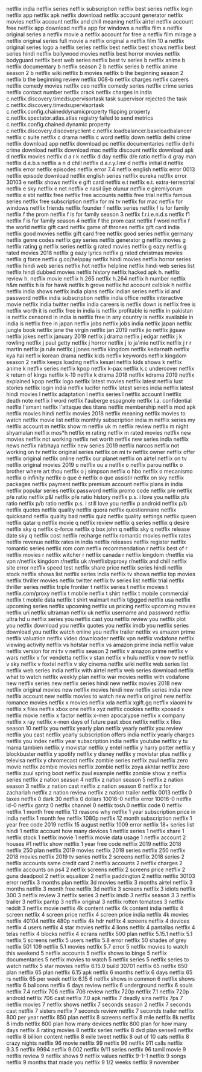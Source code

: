 netflix india
netflix series
netflix subscription
netflix best series
netflix login
netflix app
netflix apk
netflix download
netflix account generator
netflix movies
netflix account
netflix and chill meaning
netflix airtel
netflix account free
netflix app download
netflix app for windows
a netflix film
a netflix original series
a netflix movie
a netflix account for free
a netflix film mirage
a netflix original series full movie
a netflix original
a netflix film 10
a netflix original series logo
a netflix series
netflix best
netflix best shows
netflix best series hindi
netflix bollywood movies
netflix best horror movies
netflix bodyguard
netflix best web series
netflix best tv series
b netflix anime
b netflix documentary
b netflix season 2
b netflix series
b netflix anime season 2
b netflix wiki
netflix b movies
netflix b the beginning season 2
netflix b the beginning review
netflix 008-b
netflix charges
netflix careers
netflix comedy movies
netflix ceo
netflix comedy series
netflix crime series
netflix contact number
netflix crack
netflix charges in india
c.netflix.discovery.timedsupervisortask task supervisor rejected the task
c.netflix.discovery.timedsupervisortask
c.netflix.config.chaineddynamicproperty flipping property
c.netflix.spectator.atlas.atlas registry failed to send metrics
c.netflix.config.chained dynamic property
c.netflix.discovery.discoveryclient
c.netflix.loadbalancer.baseloadbalancer
netflix c suite
netflix c drama
netflix c word
netflix down
netflix delhi crime
netflix download app
netflix download pc
netflix documentaries
netflix delhi crime download
netflix download mac
netflix discount
netflix download apk
d netflix movies
netflix d a r k
netflix d day
netflix d/e ratio
netflix d gray man
netflix d.e.b.s
netflix a n d chill
netflix d.a.r.y.l
mr d netflix
initial d netflix
netflix error
netflix episodes
netflix error 7.4
netflix english
netflix error 0013
netflix episode download
netflix english series
netflix eureka
netflix error 30103
e netflix shows
netflix e gift card
netflix e.t
netflix e.t. extra-terrestrial
netflix e sky
netflix e net
netflix e nasıl üye olunur
netflix e giremiyorum
netflix e sbt
netflix free
netflix free accounts
netflix free trial
netflix famous series
netflix free subscription
netflix for mi tv
netflix for mac
netflix for windows
netflix friends
netflix founder
f netflix series
netflix f is for family
netflix f the prom
netflix f is for family season 3
netflix f.r.i.e.n.d.s
netflix f1
netflix f is for family season 4
netflix f the prom cast
netflix f word
netflix f the world
netflix gift card
netflix game of thrones
netflix gift card india
netflix good movies
netflix gift card free
netflix good series
netflix germany
netflix genre codes
netflix gay series
netflix generator
g netflix movies
g netflix rating
g netflix series
netflix g rated movies
netflix g eazy
netflix g rated movies 2018
netflix g eazy lyrics
netflix g rated christmas movies
netflix g force
netflix g.co/helppay
netflix hindi movies
netflix horror series
netflix hindi web series
netflix hot
netflix helpline
netflix hindi web series list
netflix hindi dubbed movies
netflix history
netflix hacked apk
h. netflix review
h. netflix movie
netflix h.265
netflix h.264
netflix h number
netflix h&m
netflix h is for hawk
netflix h grove
netflix hd account
celblok h netflix
netflix india shows
netflix india plans
netflix indian series
netflix id and password
netflix india subscription
netflix india office
netflix interactive movie
netflix india twitter
netflix india careers
is netflix down
is netflix free
is netflix worth it
is netflix free in india
is netflix profitable
is netflix in pakistan
is netflix censored in india
is netflix free in any country
is netflix available in india
is netflix free in japan
netflix jobs
netflix jobs india
netflix japan
netflix jungle book
netflix jane the virgin
netflix jan 2019
netflix jio
netflix jigsaw
netflix jokes
netflix january 2019
netflix j drama
netflix j edgar
netflix j k rowling
netflix j paul getty
netflix j horror
netflix j lo
ja'mie netflix
netflix j r r martin
netflix ja rule
netflix j jones
netflix kingdom
netflix kedarnath
netflix kya hai
netflix korean drama
netflix kids
netflix keywords
netflix kingdom season 2
netflix keeps loading
netflix kesari
netflix kids shows
k netflix anime
k netflix series
netflix kpop
netflix k-pax
netflix k.c undercover
netflix k return of kings
netflix k-19
netflix k drama 2018
netflix kdrama 2019
netflix explained kpop
netflix logo
netflix latest movies
netflix latest
netflix lust stories
netflix login india
netflix lucifer
netflix latest series india
netflix latest hindi movies
l netflix adaptation
l netflix series
l netflix account
l netflix death note
netflix l word
netflix l'auberge espagnole
netflix l.a. confidential
netflix l'amant
netflix l'attaque des titans
netflix membership
netflix mod apk
netflix movies hindi
netflix movies 2018
netflix meaning
netflix movies to watch
netflix movie list
netflix monthly subscription india
m netflix series
my netflix account
m netflix show
m netflix uk
m netflix review
netflix m night shyamalan
netflix m*a*s*h
netflix m rating
netflix m rated movies
netflix new movies
netflix not working
netflix net worth
netflix new series india
netflix news
netflix nirbhaya
netflix new series 2019
netflix narcos
netflix not working on tv
netflix original series
netflix on mi tv
netflix owner
netflix offer
netflix original
netflix online
netflix our planet
netflix on airtel
netflix on tv
netflix original movies 2019
o netflix ou a netflix
o netflix parou
netflix o brother where art thou
netflix o j simpson
netflix o hbo
netflix o mecanismo
netflix o infinity
netflix o que é
netflix o que assistir
netflix on sky
netflix packages
netflix payment
netflix premium account
netflix plans in india
netflix popular series
netflix password
netflix promo code
netflix p/e
netflix p/e ratio
netflix p&l
netflix p/e ratio history
netflix p.s. i love you
netflix p/s ratio
netflix p/b ratio
netflix p.s. i still love you
netflix p android
netflix p/b
netflix quotes
netflix quality
netflix quora
netflix questionnaire
netflix quicksand
netflix quality bad
netflix quiz
netflix quality settings
netflix queen
netflix qatar
q netflix movie
q netflix review
netflix q series
netflix q desire
netflix sky q
netflix q-force
netflix q box
john q netflix
sky q netflix release date
sky q netflix cost
netflix recharge
netflix romantic movies
netflix rates
netflix revenue
netflix rates in india
netflix releases
netflix register
netflix romantic series
netflix rom com
netflix recommendation
r netflix best of
r netflix movies
r netflix witcher
r netflix canada
r netflix kingdom
r/netflix via vpn
r/netflix kingdom
r/netflix uk
r/netflixbyproxy
r/netflix and chill
netflix site error
netflix speed test
netflix share price
netflix series hindi
netflix stock
netflix shows list
netflix series india
netflix tv shows
netflix top movies
netflix thriller movies
netflix twitter
netflix tv series list
netflix trial
netflix thriller series
netflix triple frontier
t netflix series
t netflix movies
t netflix.com/proxy
netflix t mobile
netflix t shirt
netflix t mobile commercial
netflix t mobile data
netflix t shirt walmart
netflix t@gged
netflix usa
netflix upcoming series
netflix upcoming
netflix us pricing
netflix upcoming movies
netflix uri
netflix ultraman
netflix uk
netflix username and password
netflix ultra hd
u netflix series
you netflix cast
you netflix review
you netflix plot
you netflix download
you netflix quotes
you netflix imdb
you netflix series download
you netflix watch online
you netflix trailer
netflix vs amazon prime
netflix valuation
netflix video downloader
netflix vpn
netflix vodafone
netflix viewing activity
netflix vs hotstar
netflix vs amazon prime india
netflix value
netflix version for mi tv
v netflix season 2
netflix v amazon prime
netflix v wars
netflix v for vendetta
netflix v stan
netflix v hulu
netflix v now tv
netflix v sky
netflix v foxtel
netflix v sky cinema
netflix wiki
netflix web series list
netflix web series india
netflix with airtel
netflix web series download
netflix what to watch
netflix weekly plan
netflix war movies
netflix with vodafone
new netflix series
new netflix series hindi
new netflix movies 2018
new netflix original movies
new netflix movies hindi
new netflix series india
new netflix account
new netflix movies to watch
new netflix original
new netflix romance movies
netflix x movies
netflix xda
netflix xgift.gq
netflix xiaomi tv
netflix x files
netflix xbox one
netflix xyz
netflix cookies
netflix xposed
x netflix movie
netflix x factor
netflix x-men apocalypse
netflix x company
netflix x ray
netflix x-men days of future past
xbox netflix
netflix x files season 10
netflix you
netflix yearly plan
netflix yearly
netflix you review
netflix you cast
netflix yearly subscription offers india
netflix yearly charges
netflix you index
netflix year subscription india
netflix youtube
netflix y tu mama tambien
netflix y movistar
netflix y entel
netflix y harry potter
netflix y blockbuster
netflix y spotify
netflix y disney
netflix y movistar plus
netflix y televisa
netflix y chromecast
netflix zombie series
netflix zuul
netflix zero movie
netflix zombie movies
netflix zombie
netflix zoya akhtar
netflix zero
netflix zuul spring boot
netflix zuul example
netflix zombie show
z netflix series
netflix z nation season 4
netflix z nation season 5
netflix z nation season 3
netflix z nation cast
netflix z nation season 6
netflix z for zachariah
netflix z nation review
netflix z nation trailer
netflix 0013
netflix 0 taxes
netflix 0 dark 30
netflix 0 dollars
10016-0 netflix error
10016-0 netflix
id-0 netflix
gantz 0 netflix
channel 0 netflix
tosh.0 netflix
code 0 netflix
netflix 1 month free
netflix 13 reasons why
netflix 1 year subscription price in india
netflix 1 month fee
netflix 1080p
netflix 12 month subscription
netflix 1 year free code 2019
netflix 15 august
netflix 1009 error
netflix 18+ series list hindi
1 netflix account how many devices
1 netflix series
1 netflix share
1 netflix stock
1 netflix movie
1 netflix movie data usage
1 netflix account 2 houses
#1 netflix show
netflix 1 year free code
netflix 2019
netflix 2018
netflix 250 plan
netflix 2019 movies
netflix 2019 series
netflix 250
netflix 2018 movies
netflix 2019 tv series
netflix 2 screens
netflix 2018 series
2 netflix accounts same credit card
2 netflix accounts
2 netflix charges
2 netflix accounts on ps4
2 netflix screens
netflix 2 screens price
netflix 2 guns
deadpool 2 netflix
equalizer 2 netflix
paddington 2 netflix
netflix 30103 error
netflix 3 months plan
netflix 3d movies
netflix 3 months airtel
netflix 3 months
netflix 3 month free
netflix 3d
netflix 3 screens
netflix 3 idiots
netflix 300
3 netflix review
3 netflix series
3 netflix imdb
3 netflix season 3
3 netflix trailer
3 netflix pantip
3 netflix original
3 netflix rotten tomatoes
3 netflix reddit
3 netflix movie
netflix 4k content
netflix 4k content india
netflix 4 screen
netflix 4 screen price
netflix 4 screen price india
netflix 4k movies
netflix 40104
netflix 480p
netflix 4k hdr
netflix 4 screens
netflix 4 devices
netflix 4 users
netflix 4 star movies
netflix 4 lions
netflix 4 pantallas
netflix 4 telas
netflix 4 blocks
netflix 4 ecrans
netflix 500 plan
netflix 5.15.1
netflix 5.1
netflix 5 screens
netflix 5 users
netflix 5.8 error
netflix 50 shades of grey
netflix 501 109
netflix 5.1 movies
netflix 5.7 error
5 netflix movies to watch this weekend
5 netflix accounts
5 netflix shows to binge
5 netflix documentaries
5 netflix movies to watch
5 netflix series
5 netflix series to watch
netflix 5 star movies
netflix 6.15.0 build 30701
netflix 65
netflix 650 plan
netflix 65 plan
netflix 6.15 apk
netflix 6 months
netflix 6 days
netflix 65 rs
netflix 65 per week
netflix 6.15
6 netflix shows in common
6 netflix shows
netflix 6 balloons
netflix 6 days review
netflix 6 underground
netflix 6 souls
netflix 7.4
netflix 706
netflix 706 review
netflix 720p
netflix 7.1
netflix 720p android
netflix 706 cast
netflix 7.0 apk
netflix 7 deadly sins
netflix 7ps
7 netflix movies
7 netflix shows
netflix 7 seconds season 2
netflix 7 seconds cast
netflix 7 sisters
netflix 7 seconds review
netflix 7 seconds trailer
netflix 800 per year
netflix 850 plan
netflix 8 screens
netflix 8 mile
netflix 8k
netflix 8 imdb
netflix 800 plan how many devices
netflix 800 plan for how many days
netflix 8 rating movies
8 netflix series
netflix 8 dvd plan
sense8 netflix
netflix 8 billion content
netflix 8 mile tweet
netflix 8 out of 10 cats
netflix 8 crazy nights
netflix 96 movie
netflix 99
netflix 96
netflix 911 calls
netflix 9.3.5
netflix 9994
netflix 9.002
netflix 9/11 series
netflix 96 tamil movie
9 netflix review
9 netflix shows
9 netflix values
netflix 9-1-1
netflix 9 songs
netflix 9 months that made you
netflix 9 1/2 weeks
netflix 9 november
